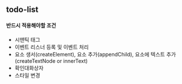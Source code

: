 ## todo-list

#### 반드시 적용해야할 조건
- 시맨틱 태그 
- 이벤트 리스너 등록 및 이벤트 처리
- 요소 생서(createElement), 요소 추가(appendChild), 요소에 텍스트 추가(createTextNode or innerText)
- 확인대화상자
- 스타일 변경
